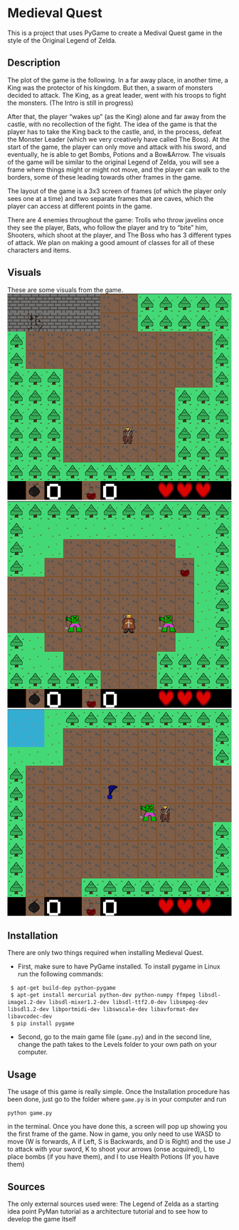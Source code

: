 # Medieval Quest

This is a project that uses PyGame to create a Medival Quest game in the style of the Original Legend of Zelda.

## Description

The plot of the game is the following. 
In a far away place, in another time, a King was the protector of his kingdom. But then, a swarm of monsters decided to attack. The King, as a great leader, went with his troops to fight the monsters.
(The Intro is still in progress) 
 
After that, the player “wakes up” (as the King) alone and far away from the castle, with no recollection of the fight. 
The idea of the game is that the player has to take the King back to the castle, and, in the process, defeat the Monster Leader (which we very creatively have called The Boss). At the start of the game, the player can only move and attack with his sword, and eventually, he is able to get Bombs, Potions and a Bow&Arrow. The visuals of the game will be similar to the original Legend of Zelda, you will see a frame where things might or might not move, and the player can walk to the borders, some of these leading towards other frames in the game. 

The layout of the game is a 3x3 screen of frames (of which the player only sees one at a time) and two separate frames that are caves, which the player can access at different points in the game. 

There are 4 enemies throughout the game: Trolls who throw javelins once they see the player, Bats, who follow the player and try to “bite” him, Shooters, which shoot at the player, and The Boss who has 3 different types of attack. We plan on making a good amount of classes for all of these characters and items. 

## Visuals

These are some visuals from the game.
![Alt](/MQ1.png "Medieval Quest 1")
![Alt](/MQ2.png "Medieval Quest 2")
![Alt](/MQ3.png "Medieval Quest 3")

## Installation

There are only two things required when installing Medieval Quest. 
* First, make sure to have PyGame installed.
  To install pygame in Linux run the following commands:
 ```
  $ apt-get build-dep python-pygame
  $ apt-get install mercurial python-dev python-numpy ffmpeg libsdl-image1.2-dev libsdl-mixer1.2-dev libsdl-ttf2.0-dev libsmpeg-dev libsdl1.2-dev libportmidi-dev libswscale-dev libavformat-dev libavcodec-dev
  $ pip install pygame
 ```
* Second, go to the main game file (`game.py`) and in the second line, change the path takes to the Levels folder to your own path on your computer.

 
## Usage

The usage of this game is really simple. Once the Installation procedure has been done, just go to the folder where `game.py` is in your computer and run
```
python game.py
```
in the terminal. Once you have done this, a screen will pop up showing you the first frame of the game. Now in game, you only need to use WASD to move (W is forwards, A if Left, S is Backwards, and D is Right) and the use J to attack with your sword, K to shoot your arrows (onse acquired), L to place bombs (if you have them), and I to use Health Potions (If you have them)

## Sources
The only external sources used were:
The Legend of Zelda as a starting idea point
PyMan tutorial as a architecture tutorial and to see how to develop the game itself
